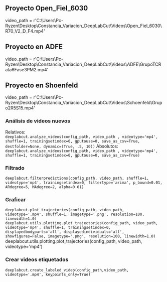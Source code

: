 ## Proyecto Open_Fiel_6030
video_path =  r'C:\Users\Pc-Ryzen\Desktop\Constancia_Variacion_DeepLabCut\Videos\Open_Fiel_6030\R70_V2_D_F4.mp4'

## Proyecto en ADFE
video_path =  r'C:\Users\Pc-Ryzen\Desktop\Constancia_Variacion_DeepLabCut\Videos\ADFE\GrupoTCRata6Fase3PM2.mp4'

## Proyecto en Shoenfeld 
video_path =  r'C:\Users\Pc-Ryzen\Desktop\Constancia_Variacion_DeepLabCut\Videos\Schoenfeld\Grupo2R5S15.mp4'

### Análisis de videos nuevos
Relativos: <br>
````deeplabcut.analyze_videos(config_path, video_path , videotype='mp4', shuffle=1, trainingsetindex=0, gputouse=0, save_as_csv=True, destfolder=None, dynamic=(True, .5, 10))````
Absolutos:<br>
````deeplabcut.analyze_videos(config_path, video_path , videotype='mp4', shuffle=1, trainingsetindex=0, gputouse=0, save_as_csv=True)````

### Filtrado
````deeplabcut.filterpredictions(config_path, video_path, shuffle=1, videotype='mp4', trainingsetindex=0, filtertype='arima', p_bound=0.01, ARdegree=5, MAdegree=2, alpha=0.01)````

### Graficar
````deeplabcut.plot_trajectories(config_path, video_path, videotype='.mp4', shuffle=1, imagetype='.png', resolution=100, linewidth=1.0)````<br>
````deeplabcut.utils.plotting.plot_trajectories(config_path, video_path, videotype='mp4', shuffle=1, trainingsetindex=0, displayedbodyparts='all', displayedindividuals='all', showfigures=False, imagetype='.png', resolution=100, linewidth=1.0)````
deeplabcut.utils.plotting.plot_trajectories(config_path, video_path, videotype='mp4')

### Crear videos etiquetados
````deeplabcut.create_labeled_video(config_path,video_path, videotype='.mp4', keypoints_only=True)````
